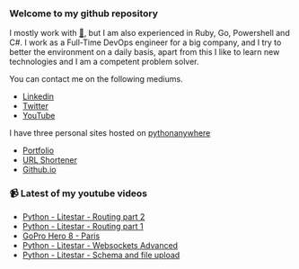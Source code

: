 ### Welcome to my github repository

I mostly work with [:snake:](https://www.python.org/), but I am also experienced in Ruby, Go, Powershell and C#. I work as a Full-Time DevOps engineer for a big company, and I try to better the environment on a daily basis, apart from this I like to learn new technologies and I am a competent problem solver.

You can contact me on the following mediums.
- [Linkedin](https://www.linkedin.com/in/r3ap3rpy)
- [Twitter](https://twitter.com/r3ap3rpy)
- [YouTube](https://www.youtube.com/channel/UC1qkMXH8d2I9DDAtBSeEHqg)

I have three personal sites hosted on [pythonanywhere](https://www.pythonanywhere.com/)
- [Portfolio](http://r3ap3rpy.pythonanywhere.com/)
- [URL Shortener](http://shortenpy.pythonanywhere.com/)
- [Github.io](https://r3ap3rpy.github.io/)

### :video_camera: Latest of my youtube videos
<!-- YOUTUBE:START -->
- [Python - Litestar - Routing part  2](https://www.youtube.com/watch?v=xsrZFCVsNJw)
- [Python - Litestar - Routing part 1](https://www.youtube.com/watch?v=9SVMOO7GAJc)
- [GoPro Hero 8 - Paris](https://www.youtube.com/watch?v=9WeqExuLvUI)
- [Python - Litestar - Websockets Advanced](https://www.youtube.com/watch?v=GXgzRt7ZFVU)
- [Python - Litestar - Schema and file upload](https://www.youtube.com/watch?v=HINPJWrJOyI)
<!-- YOUTUBE:END -->

